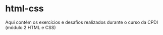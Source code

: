 # html-css
Aqui contém os exercícios e desafios realizados durante o curso da CPDI (módulo 2 HTML e CSS)
